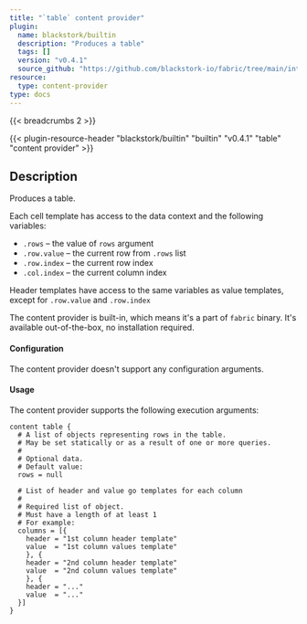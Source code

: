 ```yaml
---
title: "`table` content provider"
plugin:
  name: blackstork/builtin
  description: "Produces a table"
  tags: []
  version: "v0.4.1"
  source_github: "https://github.com/blackstork-io/fabric/tree/main/internal/builtin/"
resource:
  type: content-provider
type: docs
---
```


{{< breadcrumbs 2 >}}

{{< plugin-resource-header "blackstork/builtin" "builtin" "v0.4.1" "table" "content provider" >}}

## Description
Produces a table.

Each cell template has access to the data context and the following variables:
* `.rows` – the value of `rows` argument
* `.row.value` – the current row from `.rows` list
* `.row.index` – the current row index
* `.col.index` – the current column index

Header templates have access to the same variables as value templates,
except for `.row.value` and `.row.index`

The content provider is built-in, which means it's a part of `fabric` binary. It's available out-of-the-box, no installation required.


#### Configuration

The content provider doesn't support any configuration arguments.

#### Usage

The content provider supports the following execution arguments:

```hcl
content table {
  # A list of objects representing rows in the table.
  # May be set statically or as a result of one or more queries.
  #
  # Optional data.
  # Default value:
  rows = null

  # List of header and value go templates for each column
  #
  # Required list of object.
  # Must have a length of at least 1
  # For example:
  columns = [{
    header = "1st column header template"
    value  = "1st column values template"
    }, {
    header = "2nd column header template"
    value  = "2nd column values template"
    }, {
    header = "..."
    value  = "..."
  }]
}
```

